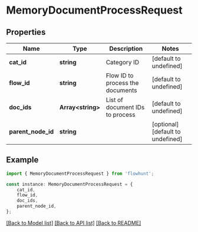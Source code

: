 # MemoryDocumentProcessRequest


## Properties

Name | Type | Description | Notes
------------ | ------------- | ------------- | -------------
**cat_id** | **string** | Category ID | [default to undefined]
**flow_id** | **string** | Flow ID to process the documents | [default to undefined]
**doc_ids** | **Array&lt;string&gt;** | List of document IDs to process | [default to undefined]
**parent_node_id** | **string** |  | [optional] [default to undefined]

## Example

```typescript
import { MemoryDocumentProcessRequest } from 'flowhunt';

const instance: MemoryDocumentProcessRequest = {
    cat_id,
    flow_id,
    doc_ids,
    parent_node_id,
};
```

[[Back to Model list]](../README.md#documentation-for-models) [[Back to API list]](../README.md#documentation-for-api-endpoints) [[Back to README]](../README.md)
